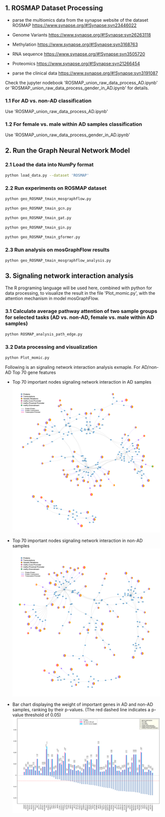 ## 1. ROSMAP Dataset Processing
* parse the multiomics data from the synapse website of the dataset ROSMAP https://www.synapse.org/#!Synapse:syn23446022
* Genome Variants https://www.synapse.org/#!Synapse:syn26263118
* Methylation https://www.synapse.org/#!Synapse:syn3168763
* RNA sequence https://www.synapse.org/#!Synapse:syn3505720
* Proteomics https://www.synapse.org/#!Synapse:syn21266454    

* parse the clinical data https://www.synapse.org/#!Synapse:syn3191087

Check the jupyter nodebook 'ROSMAP_union_raw_data_process_AD.ipynb' or 'ROSMAP_union_raw_data_process_gender_in_AD.ipynb' for details.

### 1.1 For AD vs. non-AD classification
Use 'ROSMAP_union_raw_data_process_AD.ipynb'

### 1.2 For female vs. male within AD samples classification
Use 'ROSMAP_union_raw_data_process_gender_in_AD.ipynb'

## 2. Run the Graph Neural Network Model
### 2.1 Load the data into NumPy format
```bash
python load_data.py --dataset 'ROSMAP'
```

### 2.2 Run experiments on ROSMAP dataset
```bash
python geo_ROSMAP_tmain_mosgraphflow.py
```

```bash
python geo_ROSMAP_tmain_gcn.py
```

```bash
python geo_ROSMAP_tmain_gat.py
```

```bash
python geo_ROSMAP_tmain_gin.py
```

```bash
python geo_ROSMAP_tmain_gformer.py
```
### 2.3 Run analysis on mosGraphFlow results
```bash
python geo_ROSMAP_tmain_mosgraphflow_analysis.py
```

## 3. Signaling network interaction analysis
The R programing language will be used here, combined with python for data processing, to visualize the result in the file 'Plot_momic.py', with the attention mechanism in model mosGraphFlow.

### 3.1 Calculate average pathway attention of two sample groups for selected tasks (AD vs. non-AD, female vs. male within AD samples)
```bash
python ROSMAP_analysis_path_edge.py
```

### 3.2 Data processing and visualization
```bash
python Plot_momic.py
```

Following is an signaling network interaction analysis exmaple. For AD/non-AD Top 70 gene features
* Top 70 important nodes signaling network interaction in AD samples
![](./ROSMAP-plot/AD_70.png)

* Top 70 important nodes signaling network interaction in non-AD samples
![](./ROSMAP-plot/NOAD_70.png)

* Bar chart displaying the weight of important genes in AD and non-AD samples, ranking by their p-values. (The red dashed line indicates a p-value threshold of 0.05)
![](./ROSMAP-plot/AD_top_70_plot_Horizontal.png)
